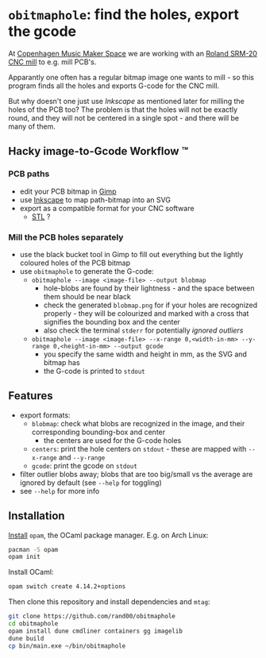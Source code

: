 # `obitmaphole`: find the holes, export the gcode 

At [Copenhagen Music Maker Space](https://musicmakerspace.dk/) we are working with an
[Roland SRM-20 CNC mill](https://musicmakerspace.dk/wiki/doku.php?id=cnc) to e.g.
mill PCB's.

Apparantly one often has a regular bitmap image one wants to mill - so this program finds all the
holes and exports G-code for the CNC mill.

But why doesn't one just use *Inkscape* as mentioned later for milling the holes of the PCB too?
The problem is that the holes will not be exactly round, and they will not be centered in a single
spot - and there will be many of them.

## Hacky image-to-Gcode Workflow &trade;

### PCB paths 
* edit your PCB bitmap in [Gimp](https://www.gimp.org/downloads/)
* use [Inkscape](https://inkscape.org/) to map path-bitmap into an SVG
* export as a compatible format for your CNC software
  * [STL](https://en.wikipedia.org/wiki/STL_(file_format)) ?  

### Mill the PCB holes separately 
* use the black bucket tool in Gimp to fill out everything but the lightly coloured holes of the PCB bitmap
* use `obitmaphole` to generate the G-code:
  * `obitmaphole --image <image-file> --output blobmap`
    * hole-blobs are found by their lightness - and the space between them should be near black
    * check the generated `blobmap.png` for if your holes are recognized properly - they will be colourized and marked with a cross that signifies the bounding box and the center
    * also check the terminal `stderr` for potentially *ignored outliers*
  * `obitmaphole --image <image-file> --x-range 0,<width-in-mm> --y-range 0,<height-in-mm> --output gcode`
    * you specify the same width and height in mm, as the SVG and bitmap has
    * the G-code is printed to `stdout`

## Features

* export formats:
  * `blobmap`: check what blobs are recognized in the image, and their corresponding bounding-box and center
    * the centers are used for the G-code holes
  * `centers`: print the hole centers on `stdout` - these are mapped with `--x-range` and `--y-range`
  * `gcode`: print the gcode on `stdout` 
* filter outlier blobs away; blobs that are too big/small vs the average are ignored by default (see `--help` for toggling)
* see `--help` for more info

## Installation

[Install](https://opam.ocaml.org/doc/Install.html) `opam`, the OCaml package manager.
E.g. on Arch Linux:
```bash
pacman -S opam
opam init
```

Install OCaml:
```bash
opam switch create 4.14.2+options
```

Then clone this repository and install dependencies and `mtag`:
```bash
git clone https://github.com/rand00/obitmaphole
cd obitmaphole
opam install dune cmdliner containers gg imagelib 
dune build
cp bin/main.exe ~/bin/obitmaphole
```



